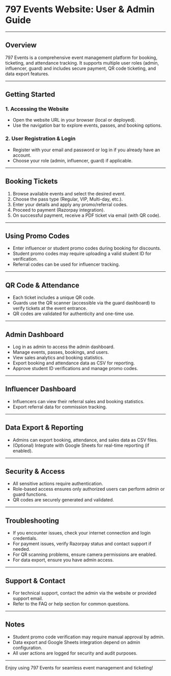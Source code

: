 # 797 Events Website: User & Admin Guide

---

## Overview
797 Events is a comprehensive event management platform for booking, ticketing, and attendance tracking. It supports multiple user roles (admin, influencer, guard) and includes secure payment, QR code ticketing, and data export features.

---

## Getting Started

### 1. Accessing the Website
- Open the website URL in your browser (local or deployed).
- Use the navigation bar to explore events, passes, and booking options.

### 2. User Registration & Login
- Register with your email and password or log in if you already have an account.
- Choose your role (admin, influencer, guard) if applicable.

---

## Booking Tickets
1. Browse available events and select the desired event.
2. Choose the pass type (Regular, VIP, Multi-day, etc.).
3. Enter your details and apply any promo/referral codes.
4. Proceed to payment (Razorpay integration).
5. On successful payment, receive a PDF ticket via email (with QR code).

---

## Using Promo Codes
- Enter influencer or student promo codes during booking for discounts.
- Student promo codes may require uploading a valid student ID for verification.
- Referral codes can be used for influencer tracking.

---

## QR Code & Attendance
- Each ticket includes a unique QR code.
- Guards use the QR scanner (accessible via the guard dashboard) to verify tickets at the event entrance.
- QR codes are validated for authenticity and one-time use.

---

## Admin Dashboard
- Log in as admin to access the admin dashboard.
- Manage events, passes, bookings, and users.
- View sales analytics and booking statistics.
- Export booking and attendance data as CSV for reporting.
- Approve student ID verifications and manage promo codes.

---

## Influencer Dashboard
- Influencers can view their referral sales and booking statistics.
- Export referral data for commission tracking.

---

## Data Export & Reporting
- Admins can export booking, attendance, and sales data as CSV files.
- (Optional) Integrate with Google Sheets for real-time reporting (if enabled).

---

## Security & Access
- All sensitive actions require authentication.
- Role-based access ensures only authorized users can perform admin or guard functions.
- QR codes are securely generated and validated.

---

## Troubleshooting
- If you encounter issues, check your internet connection and login credentials.
- For payment issues, verify Razorpay status and contact support if needed.
- For QR scanning problems, ensure camera permissions are enabled.
- For data export, ensure you have admin access.

---

## Support & Contact
- For technical support, contact the admin via the website or provided support email.
- Refer to the FAQ or help section for common questions.

---

## Notes
- Student promo code verification may require manual approval by admin.
- Data export and Google Sheets integration depend on admin configuration.
- All user actions are logged for security and audit purposes.

---

Enjoy using 797 Events for seamless event management and ticketing!
